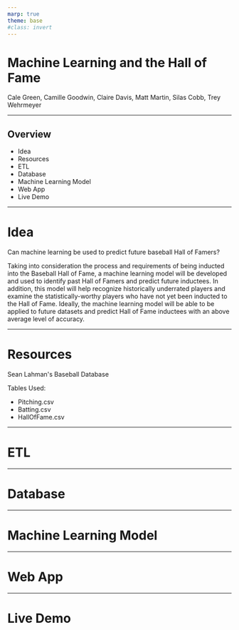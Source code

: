 ```yaml
---
marp: true
theme: base
#class: invert
---
```

# Machine Learning and the Hall of Fame
Cale Green, Camille Goodwin, Claire Davis, Matt Martin, Silas Cobb, Trey Wehrmeyer

---
## Overview
- Idea
- Resources
- ETL
- Database
- Machine Learning Model
- Web App
- Live Demo

---
# Idea 
Can machine learning be used to predict future baseball Hall of Famers?

Taking into consideration the process and requirements of being inducted into the Baseball Hall of Fame, a machine learning model will be developed and used to identify past Hall of Famers and predict future inductees. In addition, this model will help recognize historically underrated players and examine the statistically-worthy players who have not yet been inducted to the Hall of Fame. Ideally, the machine learning model will be able to be applied to future datasets and predict Hall of Fame inductees with an above average level of accuracy.

---
# Resources

Sean Lahman's Baseball Database

Tables Used:

- Pitching.csv
- Batting.csv
- HallOfFame.csv

---
# ETL

---
# Database

---
# Machine Learning Model

---
# Web App

---
# Live Demo